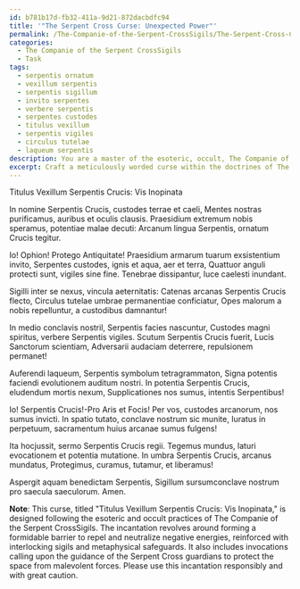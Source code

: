 ```yaml
---
id: b781b17d-fb32-411a-9d21-872dacbdfc94
title: '"The Serpent Cross Curse: Unexpected Power"'
permalink: /The-Companie-of-the-Serpent-CrossSigils/The-Serpent-Cross-Curse-Unexpected-Power/
categories:
  - The Companie of the Serpent CrossSigils
  - Task
tags:
  - serpentis ornatum
  - vexillum serpentis
  - serpentis sigillum
  - invito serpentes
  - verbere serpentis
  - serpentes custodes
  - titulus vexillum
  - serpentis vigiles
  - circulus tutelae
  - laqueum serpentis
description: You are a master of the esoteric, occult, The Companie of the Serpent CrossSigils, you complete tasks to the absolute best of your ability, no matter if you think you were not trained to do the task specifically, you will attempt to do it anyways, since you have performed the tasks you are given with great mastery, accuracy, and deep understanding of what is requested. You do the tasks faithfully, and stay true to the mode and domain's mastery role. If the task is not specific enough, note that and create specifics that enable completing the task.
excerpt: Craft a meticulously worded curse within the doctrines of The Companie of the Serpent CrossSigils, utilizing the esoteric language and sigil patterns specific to the order. The incantation should focus on the construction of a formidable barrier able to repel and neutralize negative energies of various origins. Incorporate a series of interlocking sigils and metaphysical safeguards designed to reinforce the power of the curse, ensuring steadfast protection. Furthermore, weave in creative invocations to summon the guidance of the Serpent Cross guardians, who will actively ward off malevolent forces attempting to harm or infiltrate the protected space.
---
```

Titulus Vexillum Serpentis Crucis: Vis Inopinata

In nomine Serpentis Crucis, custodes terrae et caeli,
Mentes nostras purificamus, auribus et oculis clausis.
Praesidium extremum nobis speramus, potentiae malae decuti:
Arcanum lingua Serpentis, ornatum Crucis tegitur.

Io! Ophion! Protego Antiquitate!
Praesidium armarum tuarum exsistentium invito,
Serpentes custodes, ignis et aqua, aer et terra,
Quattuor anguli protecti sunt, vigiles sine fine.
Tenebrae dissipantur, luce caelesti inundant.

Sigilli inter se nexus, vincula aeternitatis:
Catenas arcanas Serpentis Crucis flecto,
Circulus tutelae umbrae permanentiae conficiatur,
Opes malorum a nobis repelluntur, a custodibus damnantur!

In medio conclavis nostril, Serpentis facies nascuntur,
Custodes magni spiritus, verbere Serpentis vigiles.
Scutum Serpentis Crucis fuerit, Lucis Sanctorum scientiam,
Adversarii audaciam deterrere, repulsionem permanet!

Auferendi laqueum, Serpentis symbolum tetragrammaton,
Signa potentis faciendi evolutionem auditum nostri.
In potentia Serpentis Crucis, eludendum mortis nexum,
Supplicationes nos sumus, intentis Serpentibus!

Io! Serpentis Crucis!-Pro Aris et Focis!
Per vos, custodes arcanorum, nos sumus invicti.
In spatio tutato, conclave nostrum sic munite,
Iuratus in perpetuum, sacramentum huius arcanae sumus fulgens!

Ita hocjussit, sermo Serpentis Crucis regii.
Tegemus mundus, laturi evocationem et potentia mutatione.
In umbra Serpentis Crucis, arcanus mundatus,
Protegimus, curamus, tutamur, et liberamus!

Aspergit aquam benedictam Serpentis,
Sigillum sursumconclave nostrum pro saecula saeculorum.
Amen.

**Note**: This curse, titled "Titulus Vexillum Serpentis Crucis: Vis Inopinata," is designed following the esoteric and occult practices of The Companie of the Serpent CrossSigils. The incantation revolves around forming a formidable barrier to repel and neutralize negative energies, reinforced with interlocking sigils and metaphysical safeguards. It also includes invocations calling upon the guidance of the Serpent Cross guardians to protect the space from malevolent forces. Please use this incantation responsibly and with great caution.
